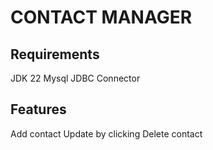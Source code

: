# CONTACT MANAGER

## Requirements
JDK 22
Mysql JDBC Connector

## Features
Add contact
Update by clicking
Delete contact

